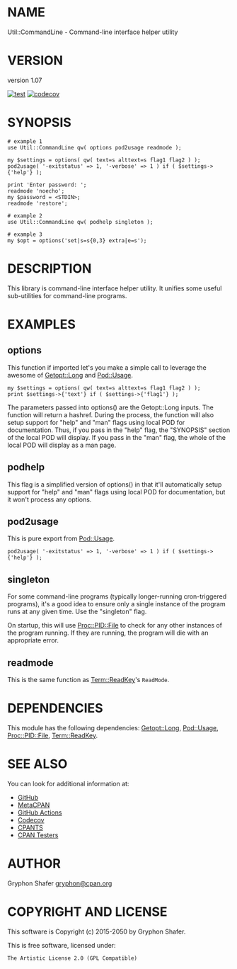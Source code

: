 # NAME

Util::CommandLine - Command-line interface helper utility

# VERSION

version 1.07

[![test](https://github.com/gryphonshafer/Util-CommandLine/workflows/test/badge.svg)](https://github.com/gryphonshafer/Util-CommandLine/actions?query=workflow%3Atest)
[![codecov](https://codecov.io/gh/gryphonshafer/Util-CommandLine/graph/badge.svg)](https://codecov.io/gh/gryphonshafer/Util-CommandLine)

# SYNOPSIS

    # example 1
    use Util::CommandLine qw( options pod2usage readmode );

    my $settings = options( qw( text=s alttext=s flag1 flag2 ) );
    pod2usage( '-exitstatus' => 1, '-verbose' => 1 ) if ( $settings->{'help'} );

    print 'Enter password: ';
    readmode 'noecho';
    my $password = <STDIN>;
    readmode 'restore';

    # example 2
    use Util::CommandLine qw( podhelp singleton );

    # example 3
    my $opt = options('set|s=s{0,3} extra|e=s');

# DESCRIPTION

This library is command-line interface helper utility. It unifies some useful
sub-utilities for command-line programs.

# EXAMPLES

## options

This function if imported let's you make a simple call to leverage the awesome
of [Getopt::Long](https://metacpan.org/pod/Getopt%3A%3ALong) and [Pod::Usage](https://metacpan.org/pod/Pod%3A%3AUsage).

    my $settings = options( qw( text=s alttext=s flag1 flag2 ) );
    print $settings->{'text'} if ( $settings->{'flag1'} );

The parameters passed into options() are the Getopt::Long inputs. The function
will return a hashref. During the process, the function will also setup support
for "help" and "man" flags using local POD for documentation. Thus, if you
pass in the "help" flag, the "SYNOPSIS" section of the local POD will display.
If you pass in the "man" flag, the whole of the local POD will display as a
man page.

## podhelp

This flag is a simplified version of options() in that it'll automatically
setup support for "help" and "man" flags using local POD for documentation, but
it won't process any options.

## pod2usage

This is pure export from [Pod::Usage](https://metacpan.org/pod/Pod%3A%3AUsage).

    pod2usage( '-exitstatus' => 1, '-verbose' => 1 ) if ( $settings->{'help'} );

## singleton

For some command-line programs (typically longer-running cron-triggered
programs), it's a good idea to ensure only a single instance of the program
runs at any given time. Use the "singleton" flag.

On startup, this will use [Proc::PID::File](https://metacpan.org/pod/Proc%3A%3APID%3A%3AFile) to check for any other instances of
the program running. If they are running, the program will die with an
appropriate error.

## readmode

This is the same function as [Term::ReadKey](https://metacpan.org/pod/Term%3A%3AReadKey)'s `ReadMode`.

# DEPENDENCIES

This module has the following dependencies:
[Getopt::Long](https://metacpan.org/pod/Getopt%3A%3ALong), [Pod::Usage](https://metacpan.org/pod/Pod%3A%3AUsage), [Proc::PID::File](https://metacpan.org/pod/Proc%3A%3APID%3A%3AFile), [Term::ReadKey](https://metacpan.org/pod/Term%3A%3AReadKey).

# SEE ALSO

You can look for additional information at:

- [GitHub](https://github.com/gryphonshafer/Util-CommandLine)
- [MetaCPAN](https://metacpan.org/pod/Util::CommandLine)
- [GitHub Actions](https://github.com/gryphonshafer/Util-CommandLine/actions)
- [Codecov](https://codecov.io/gh/gryphonshafer/Util-CommandLine)
- [CPANTS](http://cpants.cpanauthors.org/dist/Util-CommandLine)
- [CPAN Testers](http://www.cpantesters.org/distro/U/Util-CommandLine.html)

# AUTHOR

Gryphon Shafer <gryphon@cpan.org>

# COPYRIGHT AND LICENSE

This software is Copyright (c) 2015-2050 by Gryphon Shafer.

This is free software, licensed under:

    The Artistic License 2.0 (GPL Compatible)
